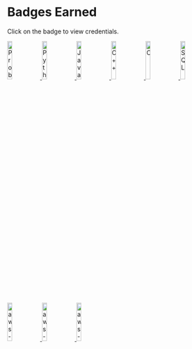 <h1> Badges Earned</h1>
<p>Click on the badge to view credentials.</p>

<!-- HackerRank badges -->
<a href="https://www.hackerrank.com/GekkoCode" title="HackerRank Profile Link">
  <div>
    <img src="https://user-images.githubusercontent.com/50470973/205344683-df755ee1-894c-4c70-b25a-8148c1ac8666.png" alt="Problem Solving" width=15% />
    <img src="https://user-images.githubusercontent.com/50470973/205346265-da6f6203-fc74-4fef-bee7-03ee6d411767.png" alt="Python" width=15% />
    <img src="https://user-images.githubusercontent.com/50470973/205346274-888918d3-f177-4fed-826c-c69a00e1f4f1.png" alt="Java" width=15% />
    <img src="https://user-images.githubusercontent.com/50470973/205346673-a3f39bbb-aa06-45cd-8132-55b453705f5a.png" alt="C++" width=15% />
    <img src="https://user-images.githubusercontent.com/50470973/205346434-f26416c8-3fae-4fbb-8355-e6698f64e644.png" alt="C" width=15% />
    <img src="https://user-images.githubusercontent.com/50470973/205346425-98a16aae-a45c-45ad-8489-8a3a68b5008c.png" alt="SQL" width=15% />
  </div>
</a>
<br>

<!-- AWS badges -->
<div>
  <span>
    <a href="https://www.credly.com/badges/fe0c1bcc-c577-4f17-b96e-46935268b3f7/public_url" title="Credly AWS Certified Developer – Associate">
      <img src="https://user-images.githubusercontent.com/50470973/233118146-89f43498-db6d-4174-9a5b-d3f80e9f95af.png" alt="aws-certified-developer-associate" width=15%/>
    </a>
  </span 
  <span>
    <a href="https://www.credly.com/badges/a5bf1c74-5c8b-4380-b240-5553722b16d4/public_url" title="Credly AWS Certified Cloud Practitioner">
      <img src="https://user-images.githubusercontent.com/50470973/205339612-04ac02a2-e45b-44f2-a24f-179c4b52b789.png" alt="aws-certified-cloud-practitioner" width=15%/>
    </a>
  </span  
  <span>
    <a href="https://www.credly.com/badges/6185af21-1d3a-4724-824f-3f1156a09b84/public_url" title="Credly AWS Partner Technical Accrediation">
      <img src="https://user-images.githubusercontent.com/50470973/205339744-97f0c85b-2710-406e-a79c-2925b90d4a7a.png" alt="aws-partner-technical" width=15%/>
    </a>
  </span>
</div>
